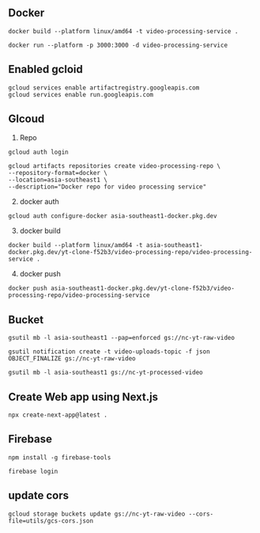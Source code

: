 ## Docker

```
docker build --platform linux/amd64 -t video-processing-service .

docker run --platform -p 3000:3000 -d video-processing-service

```


## Enabled gcloid

```
gcloud services enable artifactregistry.googleapis.com
gcloud services enable run.googleapis.com
```



## Glcoud
1. Repo

```
gcloud auth login

gcloud artifacts repositories create video-processing-repo \
--repository-format=docker \
--location=asia-southeast1 \
--description="Docker repo for video processing service"
```


2. docker auth

```
gcloud auth configure-docker asia-southeast1-docker.pkg.dev
```

3. docker build

```
docker build --platform linux/amd64 -t asia-southeast1-docker.pkg.dev/yt-clone-f52b3/video-processing-repo/video-processing-service .
```

4. docker push

```
docker push asia-southeast1-docker.pkg.dev/yt-clone-f52b3/video-processing-repo/video-processing-service 
```

## Bucket

```
gsutil mb -l asia-southeast1 --pap=enforced gs://nc-yt-raw-video

gsutil notification create -t video-uploads-topic -f json OBJECT_FINALIZE gs://nc-yt-raw-video

gsutil mb -l asia-southeast1 gs://nc-yt-processed-video
```


## Create Web app using Next.js


```
npx create-next-app@latest . 
```


## Firebase 


```
npm install -g firebase-tools 

firebase login
```


## update cors

```
gcloud storage buckets update gs://nc-yt-raw-video --cors-file=utils/gcs-cors.json

```